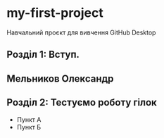 #  my-first-project
Навчальний проєкт для вивчення GitHub Desktop
 ## Розділ 1: Вступ.
## Мельников Олександр
## Розділ 2: Тестуємо роботу гілок 
*   Пункт А
*   Пункт Б
